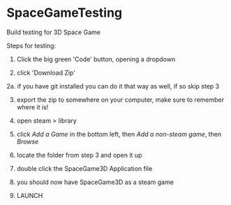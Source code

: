 # SpaceGameTesting
Build testing for 3D Space Game


Steps for testing:

1. Click the big green 'Code' button, opening a dropdown

2. click 'Download Zip'

2a. if you have git installed you can do it that way as well, if so skip step 3

3. export the zip to somewhere on your computer, make sure to remember where it is!

4. open steam > library

5. click *Add a Game* in the bottom left, then *Add a non-steam game*, then *Browse*

6. locate the folder from step 3 and open it up

7. double click the SpaceGame3D Application file

8. you should now have SpaceGame3D as a steam game

9. LAUNCH
